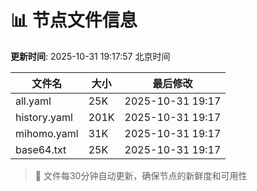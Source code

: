 # 📊 节点文件信息

**更新时间**: 2025-10-31 19:17:57 北京时间

| 文件名 | 大小 | 最后修改 |
|--------|------|----------|
| all.yaml | 25K | 2025-10-31 19:17 |
| history.yaml | 201K | 2025-10-31 19:17 |
| mihomo.yaml | 31K | 2025-10-31 19:17 |
| base64.txt | 25K | 2025-10-31 19:17 |

> 🔄 文件每30分钟自动更新，确保节点的新鲜度和可用性
